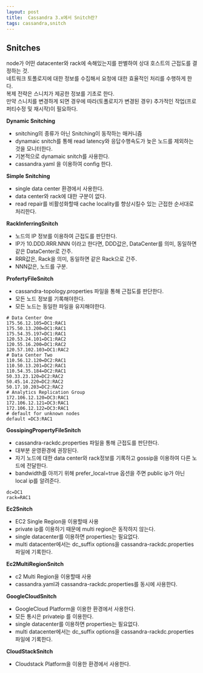 ```yaml
---
layout: post
title:  Cassandra 3.x에서 Snitch란?
tags: cassandra,snitch
---
```



## Snitches
node가 어떤 datacenter와 rack에 속해있는지를 판별하여 상대 호스트의 근접도를 결정하는 것.  
네트워크 토폴로지에 대한 정보를 수집해서 요청에 대한 효율적인 처리를 수행하게 한다.  
복제 전략은 스니치가 제공한 정보를 기초로 한다.  
만약 스니치를 변경하게 되면 경우에 따라(토폴로지가 변경된 경우) 추가적인 작업(프로퍼티수정 및 재시작)이 필요하다.  


**Dynamic Snitching**  
- snitching의 종류가 아닌 Snitching이 동작하는 매커니즘  
- dynamaic snitch를 통해 read latency와 응답수행속도가 늦은 노드를 제외하는 것을 모니터한다.  
- 기본적으로 dynamaic snitch를 사용한다.  
- cassandra.yaml 을 이용하여 config 한다.  


**Simple Snitching**
- single data center 환경에서 사용한다.  
- data center와 rack에 대한 구분이 없다.  
- read repair를 비활성화할때 cache locality를 향상시킬수 있는 근접한 순서대로 처리한다.  


**RackInferringSnitch**
- 노드의 IP 정보를 이용하여 근접도를 판단한다.  
- IP가 10.DDD.RRR.NNN 이라고 한다면, DDD값은, DataCenter를 의미, 동일하면 같은 DataCenter로 간주. 
- RRR값은, Rack을 의미, 동일하면 같은 Rack으로 간주. 
- NNN값은, 노드를 구분.  

**ProfertyFileSnitch**
- cassandra-topology.properties 파일을 통해 근접도를 판단한다.  
- 모든 노드 정보를 기록해야한다.  
- 모든 노드는 동일한 파일을 유지해야한다.  
```
# Data Center One
175.56.12.105=DC1:RAC1
175.50.13.200=DC1:RAC1
175.54.35.197=DC1:RAC1
120.53.24.101=DC1:RAC2
120.55.16.200=DC1:RAC2
120.57.102.103=DC1:RAC2
# Data Center Two
110.56.12.120=DC2:RAC1
110.50.13.201=DC2:RAC1
110.54.35.184=DC2:RAC1
50.33.23.120=DC2:RAC2
50.45.14.220=DC2:RAC2
50.17.10.203=DC2:RAC2
# Analytics Replication Group
172.106.12.120=DC3:RAC1
172.106.12.121=DC3:RAC1
172.106.12.122=DC3:RAC1
# default for unknown nodes
default =DC3:RAC1
```

**GossipingPropertyFileSnitch**
- cassandra-rackdc.properties 파일을 통해 근접도를 판단한다.  
- 대부분 운영환경에 권장된다.  
- 자기 노드에 대한 data center와 rack정보를 기록하고 gossip을 이용하여 다른 노드에 전달한다.  
- bandwidth를 아끼기 위해 prefer_local=true 옵션을 주면 public ip가 아닌 local ip를 알려준다.  
```
dc=DC1
rack=RAC1
```

**Ec2Snitch**
- EC2 Single Region을 이용할때 사용  
- private ip를 이용하기 때문에 multi region은 동작하지 않는다.  
- single datacenter를 이용하면 properties는 필요없다.  
- multi datacenter에서는 dc_suffix options을 cassandra-rackdc.properties 파일에 기록한다.  

**Ec2MultiRegionSnitch**
- c2 Multi Region을 이용할때 사용  
- cassandra.yaml과 cassandra-rackdc.properties를 동시에 사용한다.  

**GoogleCloudSnitch**
- GoogleCloud Platform을 이용한 환경에서 사용한다.  
- 모든 통시은 privateip 를 이용한다.
- single datacenter를 이용하면 properties는 필요없다.
- multi datacenter에서는 dc_suffix options을 cassandra-rackdc.properties 파일에 기록한다.

**CloudStackSnitch**
- Cloudstack Platform을 이용한 환경에서 사용한다.
